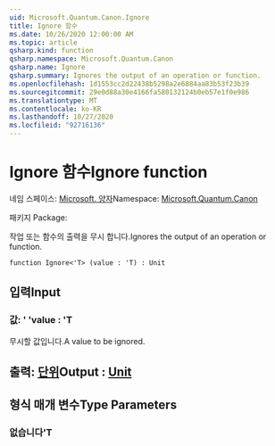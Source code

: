 ```yaml
---
uid: Microsoft.Quantum.Canon.Ignore
title: Ignore 함수
ms.date: 10/26/2020 12:00:00 AM
ms.topic: article
qsharp.kind: function
qsharp.namespace: Microsoft.Quantum.Canon
qsharp.name: Ignore
qsharp.summary: Ignores the output of an operation or function.
ms.openlocfilehash: 1d1553cc2d22438b5298a2e6884aa83b53f23b39
ms.sourcegitcommit: 29e0d88a30e4166fa580132124b0eb57e1f0e986
ms.translationtype: MT
ms.contentlocale: ko-KR
ms.lasthandoff: 10/27/2020
ms.locfileid: "92716136"
---
```

# <a name="ignore-function"></a><span data-ttu-id="b0db5-102">Ignore 함수</span><span class="sxs-lookup"><span data-stu-id="b0db5-102">Ignore function</span></span>

<span data-ttu-id="b0db5-103">네임 스페이스: [Microsoft. 양자](xref:Microsoft.Quantum.Canon)</span><span class="sxs-lookup"><span data-stu-id="b0db5-103">Namespace: [Microsoft.Quantum.Canon](xref:Microsoft.Quantum.Canon)</span></span>

<span data-ttu-id="b0db5-104">패키지 [](https://nuget.org/packages/)</span><span class="sxs-lookup"><span data-stu-id="b0db5-104">Package: [](https://nuget.org/packages/)</span></span>


<span data-ttu-id="b0db5-105">작업 또는 함수의 출력을 무시 합니다.</span><span class="sxs-lookup"><span data-stu-id="b0db5-105">Ignores the output of an operation or function.</span></span>

```qsharp
function Ignore<'T> (value : 'T) : Unit
```


## <a name="input"></a><span data-ttu-id="b0db5-106">입력</span><span class="sxs-lookup"><span data-stu-id="b0db5-106">Input</span></span>

### <a name="value--t"></a><span data-ttu-id="b0db5-107">값: ' '</span><span class="sxs-lookup"><span data-stu-id="b0db5-107">value : 'T</span></span>

<span data-ttu-id="b0db5-108">무시할 값입니다.</span><span class="sxs-lookup"><span data-stu-id="b0db5-108">A value to be ignored.</span></span>



## <a name="output--unit"></a><span data-ttu-id="b0db5-109">출력: [단위](xref:microsoft.quantum.lang-ref.unit)</span><span class="sxs-lookup"><span data-stu-id="b0db5-109">Output : [Unit](xref:microsoft.quantum.lang-ref.unit)</span></span>



## <a name="type-parameters"></a><span data-ttu-id="b0db5-110">형식 매개 변수</span><span class="sxs-lookup"><span data-stu-id="b0db5-110">Type Parameters</span></span>

### <a name="t"></a><span data-ttu-id="b0db5-111">없습니다</span><span class="sxs-lookup"><span data-stu-id="b0db5-111">'T</span></span>

